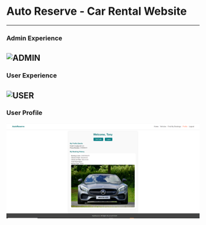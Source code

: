 # Auto Reserve - Car Rental Website
---

### Admin Experience
![ADMIN](admin_experience.gif)
---

### User Experience
![USER](user_experience.gif)
---

### User Profile
![Profile](user_profile.png)
